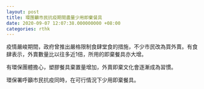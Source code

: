 ```yaml
---
layout: post
title: 環團籲市民抗疫期間盡量少用即棄餐具
date: 2020-09-07 12:07:38.000000000 +08:00
categories: rthk
---
```


疫情嚴峻期間，政府曾推出嚴格限制食肆堂食的措施，不少市民改為買外賣。有食肆表示，外賣數量比以往多近1倍，所用的即棄餐具亦大增。

有環保團體擔心，塑膠餐具棄置量增加，外賣即棄文化會逐漸成為習慣。

環保署呼籲市民抗疫同時，在可行情況下少用即棄餐具。

